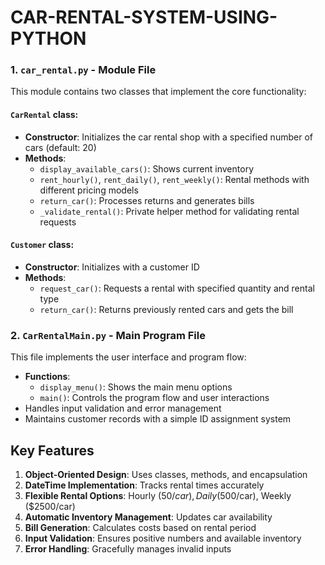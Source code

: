# CAR-RENTAL-SYSTEM-USING-PYTHON
### 1. `car_rental.py` - Module File
This module contains two classes that implement the core functionality:

#### `CarRental` class:
- **Constructor**: Initializes the car rental shop with a specified number of cars (default: 20)
- **Methods**:
  - `display_available_cars()`: Shows current inventory
  - `rent_hourly()`, `rent_daily()`, `rent_weekly()`: Rental methods with different pricing models
  - `return_car()`: Processes returns and generates bills
  - `_validate_rental()`: Private helper method for validating rental requests

#### `Customer` class:
- **Constructor**: Initializes with a customer ID
- **Methods**:
  - `request_car()`: Requests a rental with specified quantity and rental type
  - `return_car()`: Returns previously rented cars and gets the bill

### 2. `CarRentalMain.py` - Main Program File
This file implements the user interface and program flow:

- **Functions**:
  - `display_menu()`: Shows the main menu options
  - `main()`: Controls the program flow and user interactions
- Handles input validation and error management
- Maintains customer records with a simple ID assignment system

## Key Features

1. **Object-Oriented Design**: Uses classes, methods, and encapsulation
2. **DateTime Implementation**: Tracks rental times accurately
3. **Flexible Rental Options**: Hourly ($50/car), Daily ($500/car), Weekly ($2500/car)
4. **Automatic Inventory Management**: Updates car availability
5. **Bill Generation**: Calculates costs based on rental period
6. **Input Validation**: Ensures positive numbers and available inventory
7. **Error Handling**: Gracefully manages invalid inputs
